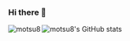 ### Hi there 👋

<p><img align="left" src="https://github-readme-stats.vercel.app/api/top-langs?username=motsu8&show_icons=true&locale=en&layout=compact" alt="motsu8" /></p>

![motsu8's GitHub stats](https://github-readme-stats.vercel.app/api?username=motsu8&show_icons=true&theme=transparent)
<!--
**motsu8/motsu8** is a ✨ _special_ ✨ repository because its `README.md` (this file) appears on your GitHub profile.

Here are some ideas to get you started:

- 🔭 I’m currently working on ...
- 🌱 I’m currently learning ...
- 👯 I’m looking to collaborate on ...
- 🤔 I’m looking for help with ...
- 💬 Ask me about ...
- 📫 How to reach me: ...
- 😄 Pronouns: ...
- ⚡ Fun fact: ...
-->
